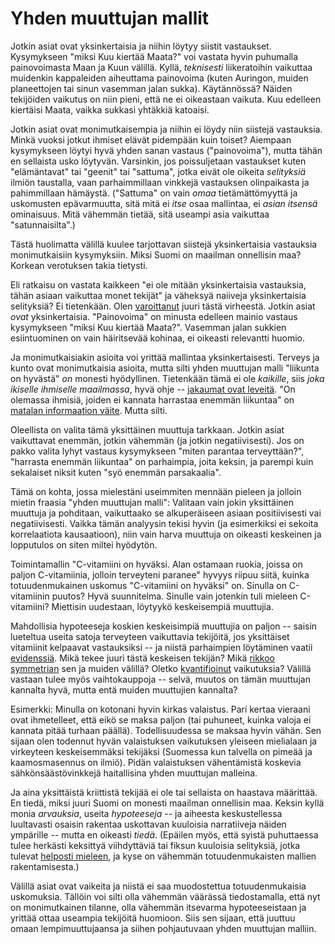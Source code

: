 # Yhden muuttujan mallit

Jotkin asiat ovat yksinkertaisia ja niihin löytyy siistit vastaukset. Kysymykseen "miksi Kuu kiertää Maata?" voi vastata hyvin puhumalla painovoimasta Maan ja Kuun välillä. Kyllä, *teknisesti* liikeratoihin vaikuttaa muidenkin kappaleiden aiheuttama painovoima (kuten Auringon, muiden planeettojen tai sinun vasemman jalan sukka). Käytännössä? Näiden tekijöiden vaikutus on niin pieni, että ne ei oikeastaan vaikuta. Kuu edelleen kiertäisi Maata, vaikka sukkasi yhtäkkiä katoaisi.

Jotkin asiat ovat monimutkaisempia ja niihin ei löydy niin siistejä vastauksia. Minkä vuoksi jotkut ihmiset elävät pidempään kuin toiset? Aiempaan kysymykseen löytyi hyvä yhden sanan vastaus ("painovoima"), mutta tähän en sellaista usko löytyvän. Varsinkin, jos poissuljetaan vastaukset kuten "elämäntavat" tai "geenit" tai "sattuma", jotka eivät ole oikeita *selityksiä* ilmiön taustalla, vaan parhaimmillaan vinkkejä vastauksen olinpaikasta ja pahimmillaan hämäystä. ("Sattuma" on vain *omaa* tietämättömyyttä ja uskomusten epävarmuutta, sitä mitä ei *itse* osaa mallintaa, ei *asian itsensä* ominaisuus. Mitä vähemmän tietää, sitä useampi asia vaikuttaa "satunnaisilta".)

Tästä huolimatta välillä kuulee tarjottavan siistejä yksinkertaisia vastauksia monimutkaisiin kysymyksiin. Miksi Suomi on maailman onnellisin maa? Korkean verotuksen takia tietysti.

Eli ratkaisu on vastata kaikkeen "ei ole mitään yksinkertaisia vastauksia, tähän asiaan vaikuttaa monet tekijät" ja väheksyä naiiveja yksinkertaisia selityksiä? Ei tietenkään. Olen [varoittanut]() juuri tästä virheestä. Jotkin asiat *ovat* yksinkertaisia. "Painovoima" on minusta edelleen mainio vastaus kysymykseen "miksi Kuu kiertää Maata?". Vasemman jalan sukkien esiintuominen on vain häiritsevää kohinaa, ei oikeasti relevantti huomio.

Ja monimutkaisiakin asioita voi yrittää mallintaa yksinkertaisesti. Terveys ja kunto ovat monimutkaisia asioita, mutta silti yhden muuttujan malli "liikunta on hyvästä" *on* monesti hyödyllinen. Tietenkään tämä ei ole *kaikille*, siis *joka ikiselle ihmiselle maailmassa*, hyvä ohje -- [jakaumat ovat leveitä]().  "On olemassa ihmisiä, joiden ei kannata harrastaa enemmän liikuntaa" on [matalan informaation väite](). Mutta silti.

Oleellista on valita tämä yksittäinen muuttuja tarkkaan. Jotkin asiat vaikuttavat enemmän, jotkin vähemmän (ja jotkin negatiivisesti). Jos on pakko valita lyhyt vastaus kysymykseen "miten parantaa terveyttään?", "harrasta enemmän liikuntaa" on parhaimpia, joita keksin, ja parempi kuin sekalaiset niksit kuten "syö enemmän parsakaalia".

Tämä on kohta, jossa mielestäni useimmiten mennään pieleen ja jolloin mietin fraasia "yhden muuttujan malli": Valitaan vain jokin yksittäinen muuttuja ja pohditaan, vaikuttaako se alkuperäiseen asiaan positiivisesti vai negatiivisesti. Vaikka tämän analyysin tekisi hyvin (ja esimerkiksi ei sekoita korrelaatiota kausaatioon), niin vain harva muuttuja on oikeasti keskeinen ja lopputulos on siten miltei hyödytön.

Toimintamallin "C-vitamiini on hyväksi. Alan ostamaan ruokia, joissa on paljon C-vitamiinia, jolloin terveyteni paranee" hyvyys riipuu siitä, kuinka totuudenmukainen uskomus "C-vitamiini on hyväksi" on. Sinulla on C-vitamiinin puutos? Hyvä suunnitelma. Sinulle vain jotenkin tuli mieleen C-vitamiini? Miettisin uudestaan, löytyykö keskeisempiä muuttujia.

Mahdollisia hypoteeseja koskien keskeisimpiä muuttujia on paljon -- saisin lueteltua useita satoja terveyteen vaikuttavia tekijöitä, jos yksittäiset vitamiinit kelpaavat vastauksiksi -- ja niistä parhaimpien löytäminen vaatii [evidenssiä](). Mikä tekee juuri tästä keskeisen tekijän? Mikä [rikkoo symmetrian]() sen ja muiden välillä? Oletko [kvantifioinut]() vaikutuksia? Välillä vastaan tulee myös vaihtokauppoja -- selvä, muutos on tämän muuttujan kannalta hyvä, mutta entä muiden muuttujien kannalta?

Esimerkki: Minulla on kotonani hyvin kirkas valaistus. Pari kertaa vieraani ovat ihmetelleet, että eikö se maksa paljon (tai puhuneet, kuinka valoja ei kannata pitää turhaan päällä). Todellisuudessa se maksaa hyvin vähän. Sen sijaan olen todennut hyvän valaistuksen vaikutuksen yleiseen mielialaan ja virkeyteen keskeisemmäksi tekijäksi (Suomessa kun talvella on pimeää ja kaamosmasennus on ilmiö). Pidän valaistuksen vähentämistä koskevia sähkönsäästövinkkejä haitallisina yhden muuttujan malleina.

Ja aina yksittäistä kriittistä tekijää ei ole tai sellaista on haastava määrittää. En tiedä, miksi juuri Suomi on monesti maailman onnellisin maa. Keksin kyllä monia *arvauksia*, useita *hypoteeseja* -- ja aiheesta keskustellessa luultavasti osaisin rakentaa uskottavan kuuloisia narratiiveja näiden ympärille -- mutta en oikeasti *tiedä*. (Epäilen myös, että syistä puhuttaessa tulee herkästi keksittyä viihdyttäviä tai fiksun kuuloisia selityksiä, jotka tulevat [helposti mieleen](https://en.wikipedia.org/wiki/Availability_heuristic), ja kyse on vähemmän totuudenmukaisten mallien rakentamisesta.)

Välillä asiat ovat vaikeita ja niistä ei saa muodostettua totuudenmukaisia uskomuksia. Tällöin voi silti olla vähemmän väärässä tiedostamalla, että nyt on monimutkainen tilanne, olla vähemmän itsevarma hypoteeseistaan ja yrittää ottaa useampia tekijöitä huomioon. Siis sen sijaan, että juuttuu omaan lempimuuttujaansa ja siihen pohjautuvaan yhden muuttujan malliin.
